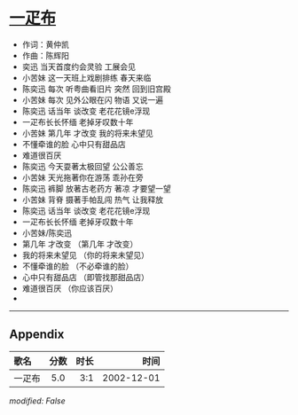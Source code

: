 # [一疋布](https://music.163.com/song?id=66984)

* 作词：黄仲凯
* 作曲：陈辉阳
* 奕迅 当天首度约会灵验 工展会见
* 小苦妹 这一天班上戏剧排练 春天来临
* 陈奕迅 每次 听粤曲看旧片 突然 回到旧宫殿
* 小苦妹 每次 见外公眼在闪 物语 又说一遍
* 陈奕迅 话当年 谈改变 老花花镜e浮现
* 一疋布长长怀缅 老掉牙叹数十年
* 小苦妹 第几年 才改变 我的将来未望见
* 不懂牵谁的脸 心中只有甜品店
* 难道很百厌
* 陈奕迅 今天耍著太极回望 公公善忘
* 小苦妹 天光拖著你在游荡 乖孙在旁
* 陈奕迅 裤脚 放著古老药方 著凉 才要望一望
* 小苦妹 背脊 摄著手帕乱闯 热气 让我释放
* 陈奕迅 话当年 谈改变 老花花镜e浮现
* 一疋布长长怀缅 老掉牙叹数十年
* 小苦妹/陈奕迅
* 第几年 才改变 （第几年 才改变）
* 我的将来未望见 （你的将来未望见）
* 不懂牵谁的脸 （不必牵谁的脸）
* 心中只有甜品店 （即管找那甜品店）
* 难道很百厌 （你应该百厌）
* 


---

## Appendix

|歌名|分数|时长|时间|
|:---|:---:|---:|---:|
|一疋布|5.0|3:1|2002-12-01

*modified: False*